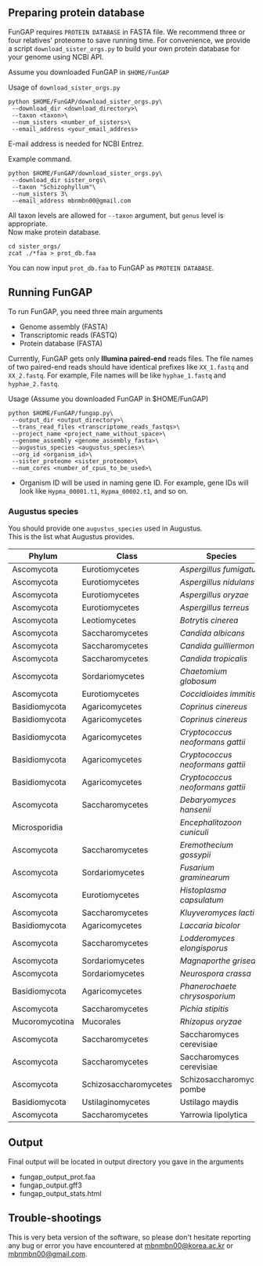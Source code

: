 ## Preparing protein database

FunGAP requires `PROTEIN DATABASE` in FASTA file. We recommend three or four relatives' proteome to save running time. For convenience, we provide a script `download_sister_orgs.py` to build your own protein database for your genome using NCBI API.

Assume you downloaded FunGAP in `$HOME/FunGAP`

Usage of `download_sister_orgs.py`
```
python $HOME/FunGAP/download_sister_orgs.py\
 --download_dir <download_directory>\
 --taxon <taxon>\
 --num_sisters <number_of_sisters>\
 --email_address <your_email_address>
```

E-mail address is needed for NCBI Entrez.

Example command.
```
python $HOME/FunGAP/download_sister_orgs.py\
 --download_dir sister_orgs\
 --taxon "Schizophyllum"\
 --num_sisters 3\
 --email_address mbnmbn00@gmail.com
```

All taxon levels are allowed for `--taxon` argument, but `genus` level is appropriate.<br>
Now make protein database.

```
cd sister_orgs/
zcat ./*faa > prot_db.faa
```

You can now input `prot_db.faa` to FunGAP as `PROTEIN DATABASE`. 


## Running FunGAP

To run FunGAP, you need three main arguments

 - Genome assembly (FASTA)
 - Transcriptomic reads (FASTQ)
 - Protein database (FASTA)

Currently, FunGAP gets only **Illumina paired-end** reads files. The file names of two paired-end reads should have identical prefixes like `XX_1.fastq` and `XX_2.fastq`. For example, File names will be like `hyphae_1.fastq` and `hyphae_2.fastq`.

Usage (Assume you downloaded FunGAP in $HOME/FunGAP)
```
python $HOME/FunGAP/fungap.py\
 --output_dir <output_directory>\
 --trans_read_files <transcriptome_reads_fastqs>\
 --project_name <project_name_without_space>\
 --genome_assembly <genome_assembly_fasta>\
 --augustus_species <augustus_species>\
 --org_id <organism_id>\
 --sister_proteome <sister_proteome>\
 --num_cores <number_of_cpus_to_be_used>\
```

- Organism ID will be used in naming gene ID. For example, gene IDs will look like `Hypma_00001.t1`, `Hypma_00002.t1`, and so on.

### Augustus species
You should provide one `augustus_species` used in Augustus.<br>
This is the list what Augustus provides.

Phylum | Class | Species | augustus_species |
--- | --- | --- | ---
Ascomycota | Eurotiomycetes | *Aspergillus fumigatus* | aspergillus_fumigatus |
Ascomycota | Eurotiomycetes | *Aspergillus nidulans* | aspergillus_nidulans |
Ascomycota | Eurotiomycetes | *Aspergillus oryzae* | aspergillus_oryzae |
Ascomycota | Eurotiomycetes | *Aspergillus terreus* | aspergillus_terreus |
Ascomycota | Leotiomycetes | *Botrytis cinerea* | botrytis_cinerea |
Ascomycota | Saccharomycetes | *Candida albicans* | candida_albicans |
Ascomycota | Saccharomycetes | *Candida guilliermondii* | candida_guilliermondii |
Ascomycota | Saccharomycetes | *Candida tropicalis* | candida_tropicalis |
Ascomycota | Sordariomycetes | *Chaetomium globosum* | chaetomium_globosum |
Ascomycota | Eurotiomycetes | *Coccidioides immitis* | coccidioides_immitis |
Basidiomycota | Agaricomycetes | *Coprinus cinereus* | coprinus |
Basidiomycota | Agaricomycetes | *Coprinus cinereus* | coprinus_cinereus |
Basidiomycota | Agaricomycetes | *Cryptococcus neoformans gattii* | cryptococcus_neoformans_gattii |
Basidiomycota | Agaricomycetes | *Cryptococcus neoformans gattii* | cryptococcus_neoformans_neoformans_B |
Basidiomycota | Agaricomycetes | *Cryptococcus neoformans gattii* | cryptococcus_neoformans_neoformans_JEC21 |
Ascomycota | Saccharomycetes | *Debaryomyces hansenii* | debaryomyces_hansenii |
Microsporidia | | *Encephalitozoon cuniculi* | encephalitozoon_cuniculi_GB |
Ascomycota | Saccharomycetes | *Eremothecium gossypii* | eremothecium_gossypii |
Ascomycota | Sordariomycetes | *Fusarium graminearum* | fusarium_graminearum |
Ascomycota | Eurotiomycetes | *Histoplasma capsulatum* | histoplasma_capsulatum |
Ascomycota | Saccharomycetes | *Kluyveromyces lactis* | kluyveromyces_lactis |
Basidiomycota | Agaricomycetes | *Laccaria bicolor* | laccaria_bicolor |
Ascomycota | Saccharomycetes | *Lodderomyces elongisporus* | lodderomyces_elongisporus |
Ascomycota | Sordariomycetes | *Magnaporthe grisea* | magnaporthe_grisea |
Ascomycota | Sordariomycetes | *Neurospora crassa* | neurospora_crassa |
Basidiomycota | Agaricomycetes | *Phanerochaete chrysosporium* | phanerochaete_chrysosporium |
Ascomycota | Saccharomycetes | *Pichia stipitis* | pichia_stipitis |
Mucoromycotina | Mucorales | *Rhizopus oryzae* | rhizopus_oryzae |
Ascomycota | Saccharomycetes | Saccharomyces cerevisiae | saccharomyces_cerevisiae_S288C |
Ascomycota | Saccharomycetes | Saccharomyces cerevisiae | saccharomyces_cerevisiae_rm11-1a_1 |
Ascomycota | Schizosaccharomycetes | Schizosaccharomyces pombe | schizosaccharomyces_pombe |
Basidiomycota | Ustilaginomycetes | Ustilago maydis | ustilago_maydis |
Ascomycota | Saccharomycetes | Yarrowia lipolytica | yarrowia_lipolytica |

## Output
Final output will be located in output directory you gave in the arguments

- fungap_output_prot.faa
- fungap_output.gff3
- fungap_output_stats.html

## Trouble-shootings
This is very beta version of the software, so please don't hesitate reporting any bug or error you have encountered at mbnmbn00@korea.ac.kr or mbnmbn00@gmail.com.
